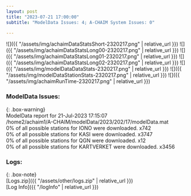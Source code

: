 ```yaml
---
layout: post
title: "2023-07-21 17:00:00"
subtitle: "ModelData Issues: 4; A-CHAIM System Issues: 0"

---
```


![]({{ "/assets/img/achaimDataStatsShort-2320217.png" | relative_url }})
![]({{ "/assets/img/achaimDataStatsLong00-2320217.png" | relative_url }})
![]({{ "/assets/img/achaimDataStatsLong01-2320217.png" | relative_url }})
![]({{ "/assets/img/achaimDataStatsLong02-2320217.png" | relative_url }})
![]({{ "/assets/img/modelDataDataStats-2320217.png" | relative_url }})
![]({{ "/assets/img/modelDataStationStats-2320217.png" | relative_url }})
![]({{ "/assets/img/achaimRunTime-2320217.png" | relative_url }})


### ModelData Issues:  
  
{: .box-warning}  
 ModelData report for 21-Jul-2023 17:15:07   
 /home2/achaim1/A-CHAIM/modelData/2023/202/17/modelData.mat   
 0% of all possible stations for IONO were downloaded. x742   
 0% of all possible stations for KASI were downloaded. x3747   
 0% of all possible stations for QGN were downloaded. x12   
 0% of all possible stations for KARTVERKET were downloaded. x3456   
  


### Logs:  
  
{: .box-note}  
[Logs.zip]({{ "/assets/other/logs.zip" | relative_url }})  
[Log Info]({{ "/logInfo" | relative_url }})  
